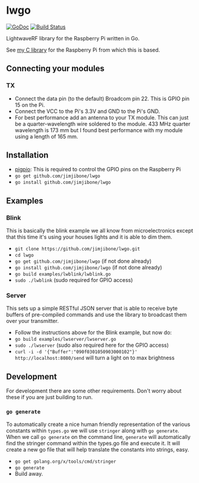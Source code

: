 # lwgo

[![GoDoc](https://godoc.org/github.com/jimjibone/lwgo?status.svg)](https://godoc.org/github.com/jimjibone/lwgo) [![Build Status](https://travis-ci.org/jimjibone/lwgo.svg?branch=master)](https://travis-ci.org/jimjibone/lwgo)

LightwaveRF library for the Raspberry Pi written in Go.

See [my C library](https://github.com/jimjibone/LightwaveRF) for the Raspberry Pi from which this is based.


## Connecting your modules

### TX

- Connect the data pin (to the default) Broadcom pin 22. This is GPIO pin 15 on the Pi.
- Connect the VCC to the Pi's 3.3V and GND to the Pi's GND.
- For best performance add an antenna to your TX module. This can just be a quarter-wavelength wire soldered to the module. 433 MHz quarter wavelength is 173 mm but I found best performance with my module using a length of 165 mm.


## Installation

- [pigpio](http://abyz.co.uk/rpi/pigpio/download.html): This is required to control the GPIO pins on the Raspberry Pi
- `go get github.com/jimjibone/lwgo`
- `go install github.com/jimjibone/lwgo`


## Examples

### Blink

This is basically the blink example we all know from microelectronics except that this time it's using your houses lights and it is able to dim them.

- `git clone https://github.com/jimjibone/lwgo.git`
- `cd lwgo`
- `go get github.com/jimjibone/lwgo` (if not done already)
- `go install github.com/jimjibone/lwgo` (if not done already)
- `go build examples/lwblink/lwblink.go`
- `sudo ./lwblink` (sudo required for GPIO access)


### Server

This sets up a simple RESTful JSON server that is able to receive byte buffers of pre-compiled commands and use the library to broadcast them over your transmitter.

- Follow the instructions above for the Blink example, but now do:
- `go build examples/lwserver/lwserver.go`
- `sudo ./lwserver` (sudo also required here for the GPIO access)
- `curl -i -d '{"Buffer":"090f0301050903000102"}' http://localhost:8080/send` will turn a light on to max brightness


## Development

For development there are some other requirements. Don't worry about these if you are just building to run.

### `go generate`

To automatically create a nice human friendly representation of the various constants within `types.go` we will use `stringer` along with `go generate`. When we call `go generate` on the command line, `generate` will automatically find the stringer command within the types.go file and execute it. It will create a new go file that will help translate the constants into strings, easy.

- `go get golang.org/x/tools/cmd/stringer`
- `go generate`
- Build away.
